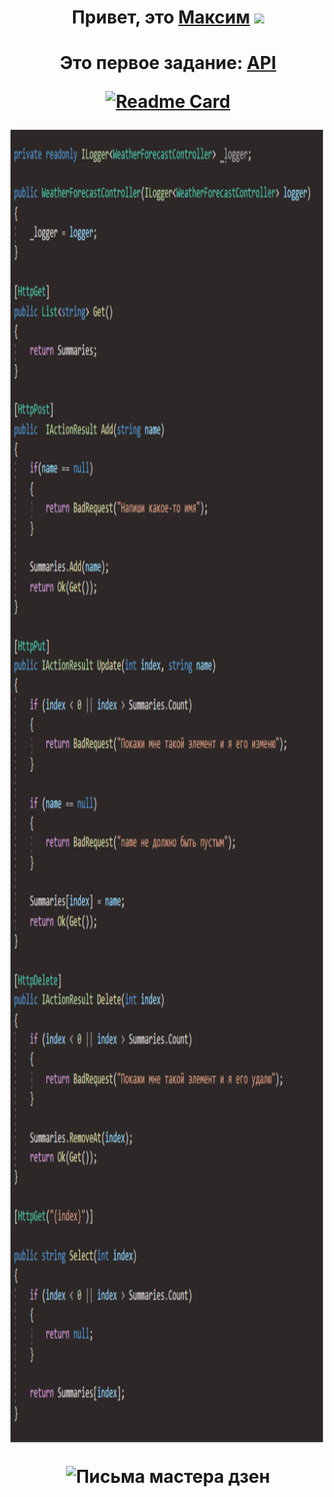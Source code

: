 <h1 align="center">Привет, это <a href="https://github.com/TheFl1ppy" target="_blank">Максим</a> 
<img src="https://github.com/blackcater/blackcater/raw/main/images/Hi.gif" height="32"/></h1>

<h1 align="center">Это первое задание: <a href="https://github.com/TheFl1ppy/API/tree/main/API1" target="_blank"> API </a>
  
[![Readme Card](https://github-readme-stats.vercel.app/api/pin/?username=TheFl1ppy&repo=github-readme-stats)](https://github.com/TheFl1ppy/API/tree/main/API1)

  <p> <img src="API1Assets/code.png" align="middle" height="2100" alt="Письма мастера дзен"></p>
  <p> <img src="API1Assets/site1.png" align="middle" alt="Письма мастера дзен"></p>
